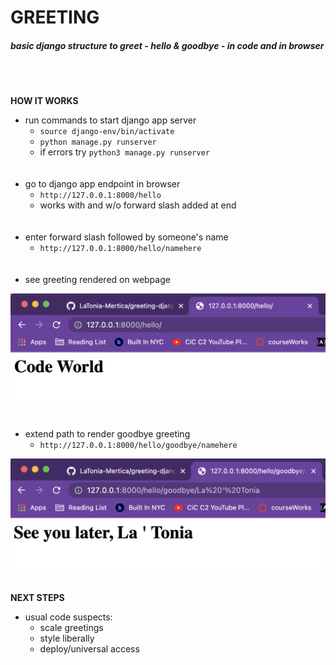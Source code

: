 # GREETING
##### *basic django structure to greet - hello & goodbye - in code and in browser*
<br>
<br>

**HOW IT WORKS**
- run commands to start django app server
    - ```source django-env/bin/activate```
    - ```python manage.py runserver```
    - if errors try ```python3 manage.py runserver```
    <br>
    <br>
- go to django app endpoint in browser
    - ```http://127.0.0.1:8000/hello```
    - works with and w/o forward slash added at end
    <br>
    <br>
- enter forward slash followed by someone's name
    - ```http://127.0.0.1:8000/hello/namehere```
    <br>
    <br>
- see greeting rendered on webpage

<img src="images/hello.png" />
<br>
<br>

- extend path to render goodbye greeting
    - ```http://127.0.0.1:8000/hello/goodbye/namehere```

<img src="images/hellogoodbye.png" />
<br>
<br>

**NEXT STEPS**
- usual code suspects:
    - scale greetings
    - style liberally
    - deploy/universal access
<br>
<br>
